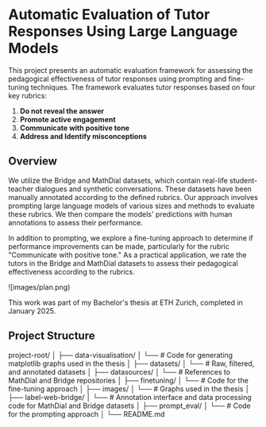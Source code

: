 # Automatic Evaluation of Tutor Responses Using Large Language Models

This project presents an automatic evaluation framework for assessing the pedagogical effectiveness of tutor responses using prompting and fine-tuning techniques. The framework evaluates tutor responses based on four key rubrics:

1. **Do not reveal the answer**
2. **Promote active engagement**
3. **Communicate with positive tone**
4. **Address and Identify misconceptions**

## Overview

We utilize the Bridge and MathDial datasets, which contain real-life student-teacher dialogues and synthetic conversations. These datasets have been manually annotated according to the defined rubrics. Our approach involves prompting large language models of various sizes and methods to evaluate these rubrics. We then compare the models' predictions with human annotations to assess their performance.

In addition to prompting, we explore a fine-tuning approach to determine if performance improvements can be made, particularly for the rubric "Communicate with positive tone." As a practical application, we rate the tutors in the Bridge and MathDial datasets to assess their pedagogical effectiveness according to the rubrics.

![images/plan.png)

This work was part of my Bachelor's thesis at ETH Zurich, completed in January 2025.

## Project Structure
project-root/
│
├── data-visualisation/
│ └── # Code for generating matplotlib graphs used in the thesis
│
├── datasets/
│ └── # Raw, filtered, and annotated datasets
│
├── datasources/
│ └── # References to MathDial and Bridge repositories
│
├── finetuning/
│ └── # Code for the fine-tuning approach
│
├── images/
│ └── # Graphs used in the thesis
│
├── label-web-bridge/
│ └── # Annotation interface and data processing code for MathDial and Bridge datasets
│
├── prompt_eval/
│ └── # Code for the prompting approach
│
└── README.md
